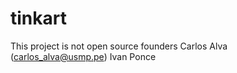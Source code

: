 tinkart
=======
This project is not open source
founders
Carlos Alva (carlos_alva@usmp.pe)
Ivan Ponce  
